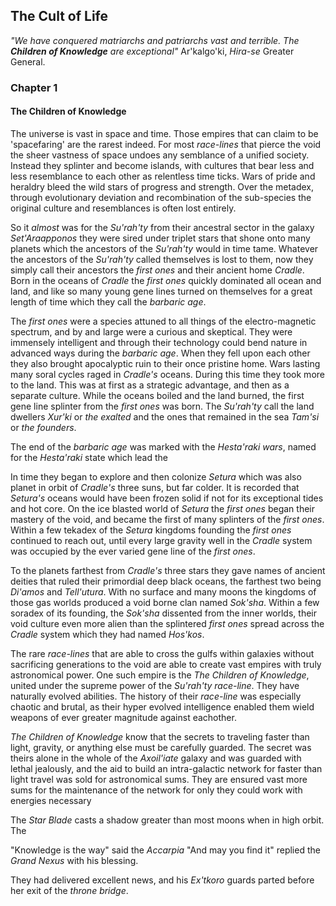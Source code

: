 ## The Cult of Life

_"We have conquered matriarchs and patriarchs vast and terrible. The **Children of Knowledge** are exceptional"_ Ar'kalgo'ki, _Hira-se_ Greater General.

### Chapter 1

#### The Children of Knowledge

The universe is vast in space and time. Those empires that can claim to be 'spacefaring' are the rarest indeed. For most _race-lines_ that pierce the void the sheer vastness of space undoes any semblance of a unified society. Instead they splinter and become islands, with cultures that bear less and less resemblance to each other as relentless time ticks. Wars of pride and heraldry bleed the wild stars of progress and strength. Over the metadex, through evolutionary deviation and recombination of the sub-species the original culture and resemblances is often lost entirely.

So it _almost_ was for the _Su'rah'ty_ from their ancestral sector in the galaxy _Set'Araapponos_ they were sired under triplet stars that shone onto many planets which the ancestors of the _Su'rah'ty_ would in time tame. Whatever the ancestors of the _Su'rah'ty_ called themselves is lost to them, now they simply call their ancestors the _first ones_ and their ancient home _Cradle_. Born in the oceans of _Cradle_ the _first ones_ quickly dominated all ocean and land, and like so many young gene lines turned on themselves for a great length of time which they call the _barbaric age_.

The _first ones_ were a species attuned to all things of the electro-magnetic spectrum, and by and large were a curious and skeptical. They were immensely intelligent and through their technology could bend nature in advanced ways during the _barbaric age_. When they fell upon each other they also brought apocalyptic ruin to their once pristine home. Wars lasting many soral cycles raged in _Cradle's_ oceans. During this time they took more to the land. This was at first as a strategic advantage, and then as a separate culture. While the oceans boiled and the land burned, the first gene line splinter from the _first ones_ was born. The _Su'rah'ty_ call the land dwellers _Xur'ki_ or _the exalted_ and the ones that remained in the sea _Tam'si_ or _the founders_.

The end of the _barbaric age_ was marked with the _Hesta'raki wars_, named for the _Hesta'raki_ state which lead the

 In time they began to explore and then colonize _Setura_ which was also planet in orbit of _Cradle's_ three suns, but far colder. It is recorded that _Setura's_ oceans would have been frozen solid if not for its exceptional tides and hot core. On the ice blasted world of _Setura_ the _first ones_ began their mastery of the void, and became the first of many splinters of the _first ones_. Within a few tekadex of the _Setura_ kingdoms founding the _first ones_ continued to reach out, until every large gravity well in the _Cradle_ system was occupied by the ever varied gene line of the _first ones_.

To the planets farthest from _Cradle's_ three stars they gave names of ancient deities that ruled their primordial deep black oceans, the farthest two being _Di'amos_ and _Tell'utura_. With no surface and many moons the kingdoms of those gas worlds produced a void borne clan named _Sok'sha_. Within a few soradex of its founding, the _Sok'sha_ dissented from the inner worlds, their void culture even more alien than the splintered _first ones_ spread across the _Cradle_ system which they had named _Hos'kos_.





The rare _race-lines_ that are able to cross the gulfs within galaxies without sacrificing generations to the void are able to create vast empires with truly astronomical power. One such empire is the _The Children of Knowledge_, united under the supreme power of the _Su'rah'ty_ _race-line_. They have naturally evolved abilities. The history of their _race-line_ was especially chaotic and brutal, as their hyper evolved intelligence enabled them wield weapons of ever greater magnitude against eachother.

 _The Children of Knowledge_ know that the secrets to traveling faster than light, gravity, or anything else must be carefully guarded. The secret was theirs alone in the whole of the _Axoil'iate_ galaxy and was guarded with lethal jealously, and the aid to build an intra-galactic network for faster than light travel was sold for astronomical sums. They are ensured vast more sums for the maintenance of the network for only they could work with energies necessary

The _Star Blade_ casts a shadow greater than most moons when in high orbit. The

"Knowledge is the way" said the _Accarpia_
"And may you find it" replied the _Grand Nexus_ with his blessing.

They had delivered excellent news, and his _Ex'tkoro_ guards parted before her exit of the _throne bridge_.
